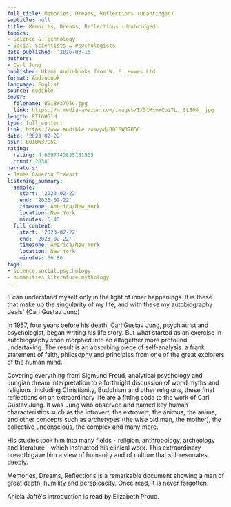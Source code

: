 ```yaml
---
full_title: Memories, Dreams, Reflections (Unabridged)
subtitle: null
title: Memories, Dreams, Reflections (Unabridged)
topics:
- Science & Technology
- Social Scientists & Psychologists
date_published: '2016-03-15'
authors:
- Carl Jung
publisher: Ukemi Audiobooks from W. F. Howes Ltd
format: Audiobook
language: English
source: Audible
cover:
  filename: B01BW37O5C.jpg
  link: https://m.media-amazon.com/images/I/51MsmYCuiTL._SL500_.jpg
length: PT16H51M
type: full_content
link: https://www.audible.com/pd/B01BW37O5C
date: '2023-02-22'
asin: B01BW37O5C
rating:
  rating: 4.6697742885181555
  count: 2038
narrators:
- James Cameron Stewart
listening_summary:
  sample:
    start: '2023-02-22'
    end: '2023-02-22'
    timezone: America/New_York
    location: New York
    minutes: 6.45
  full content:
    start: '2023-02-22'
    end: '2023-02-22'
    timezone: America/New_York
    location: New York
    minutes: 56.86
tags:
- science.social.psychology
- humanities.literature.mythology
---
```

'I can understand myself only in the light of inner happenings. It is these that make up the singularity of my life, and with these my autobiography deals' (Carl Gustav Jung)

In 1957, four years before his death, Carl Gustav Jung, psychiatrist and psychologist, began writing his life story. But what started as an exercise in autobiography soon morphed into an altogether more profound undertaking. The result is an absorbing piece of self-analysis: a frank statement of faith, philosophy and principles from one of the great explorers of the human mind.

Covering everything from Sigmund Freud, analytical psychology and Jungian dream interpretation to a forthright discussion of world myths and religions, including Christianity, Buddhism and other religions, these final reflections on an extraordinary life are a fitting coda to the work of Carl Gustav Jung. It was Jung who observed and named key human characteristics such as the introvert, the extrovert, the animus, the anima, and other concepts such as archetypes (the wise old man, the mother), the collective unconscious, the complex and many more.

His studies took him into many fields - religion, anthropology, archeology and literature - which instructed his clinical work. This extraordinary breadth gave him a view of humanity and of culture that still resonates deeply.

Memories, Dreams, Reflections is a remarkable document showing a man of great depth, humility and perspicacity. Once read, it is never forgotten.

Aniela Jaffé's introduction is read by Elizabeth Proud.


